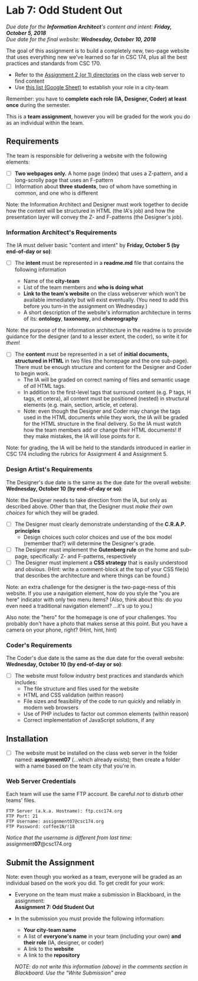 # Lab 7: Odd Student Out

*Due date for the **Information Architect**'s content and intent: **Friday, October 5, 2018***<br>*Due date for the final website: **Wednesday, October 10, 2018***

The goal of this assignment is to build a completely new, two-page website that uses everything new we've learned so far in CSC 174, plus all the best practices and standards from CSC 170.

- Refer to the [Assignment 2 (or 1) directories](http://csc174.org/assignment02/) on the class web server to find content
- Use  [this list (Google Sheet)](https://docs.google.com/spreadsheets/d/1gXQP-1Rmra6w3PH9GzKOG9Y8-VlKk-DjlCFYFQHo0MM/edit#gid=493379955) to establish your role in a city-team

Remember: you have to **complete each role (IA, Designer, Coder) at least once** during the semester.

This is a **team assignment**, however you will be graded for the work you do as an individual within the team.  

## Requirements

The team is responsible for delivering a website with the following elements:

- [ ] **Two webpages only.**  A home page (index) that uses a Z-pattern, and a long-scrolly page that uses an F-pattern
- [ ] Information about **three students**, two of whom have something in common, and one who is different

Note: the Information Architect and Designer must work together to decide how the content will be structured in HTML (the IA's job) and how the presentation layer will convey the Z- and F-patterns (the Designer's job).

### Information Architect's Requirements

The IA must deliver basic "content and intent" by **Friday, October 5 (by end-of-day or so)**:

- [ ] The **intent** must be represented in a **readme.md** file that contains the following information

  - Name of the **city-team**
  - List of the team members and **who is doing what**
  - **Link to the team's website** on the class webserver which won't be available immediately but will exist eventually. (You need to add this before you turn-in the assignment on Wednesday.)
  - A short description of the website's information architecture in terms of its: **ontology**, **taxonomy**, and **choreography**

Note: the purpose of the information architecture in the readme is to provide guidance for the designer (and to a lesser extent, the coder), so write it for *them*!

- [ ] The **content** must be represented in a set of  **initial documents, structured in HTML** in two files (the homepage and the one sub-page).  There must be enough structure and content for the Designer and Coder to begin work.
  - The IA will be graded on correct naming of files and semantic usage of *all* HTML tags.
  - In addition to the first-level tags that surround content (e.g. P tags, H tags, et cetera), all content must be positioned (nested) in structural elements (e.g. main, section, article, et cetera).
  - Note: even though the Designer and Coder may change the tags used in the HTML documents while they work, the IA will be graded for the HTML structure in the final delivery.  So the IA must watch how the team members add or change their HTML documents!  If they make mistakes, the IA will lose points for it. 

Note: for grading, the IA will be held to the standards introduced in earlier in CSC 174 including the rubrics for Assignment 4 and Assignment 5.

### Design Artist's Requirements

The Designer's due date is the same as the due date for the overall website: **Wednesday, October 10 (by end-of-day or so)**:

Note: the Designer needs to take direction from the IA, but only as described above.  Other than that, the Designer must *make their own choices* for which they will be graded.

- [ ] The Designer must clearly demonstrate understanding of the **C.R.A.P. principles**
  - Design choices such color choices and use of the box model (remember that?) will determine the Designer's grade.
- [ ] The Designer must implement the **Gutenberg rule** on the home and sub-page, specifically:  Z- and F-patterns, respectively
- [ ] The Designer must implement a **CSS strategy** that is easily understood and obvious.  (Hint: write a comment-block at the top of your CSS file(s) that describes the architecture and where things can be found.)

Note: an extra challenge for the designer is the two-page-ness of this website.  If you use a navigation element, how do you style the "you are here" indicator with only two menu items?  (Also, think about this: do you even need a traditional navigation element? ...it's up to you.)

Also note: the "hero" for the homepage is one of your challenges.  You probably don't have a photo that makes sense at this point.  But you have a camera on your phone, right?  (Hint, hint, hint)

### Coder's Requirements

The Coder's due date is the same as the due date for the overall website: **Wednesday, October 10 (by end-of-day or so)**:

- [ ] The website must follow industry best practices and standards which includes:
  - The file structure and files used for the website
  - HTML and CSS validation (within reason)
  - File sizes and feasibility of the code to run quickly and reliably in modern web browsers
  - Use of PHP includes to factor out common elements (within reason)
  - Correct implementation of JavaScript solutions, if any

## Installation

- [ ] The website must be installed on the class web server in the folder named: **assignment07** (…which already exists); then create a folder with a name based on the team city that you're in.  

### Web Server Credentials

Each team will use the same FTP account. Be careful *not* to disturb other teams' files.

```
FTP Server (a.k.a. Hostname): ftp.csc174.org
FTP Port: 21
FTP Username: assignment07@csc174.org
FTP Password: coffee1N/!18
```

*Notice that the username is different from last time:* assignment**07**@csc174.org

## Submit the Assignment

Note: even though you worked as a team, everyone will be graded as an individual based on the work you did. To get credit for your work:

- Everyone on the team must make a submission in Blackboard, in the assignment:<br> **Assignment 7: Odd Student Out**

- In the submission you must provide the following information:

  - **Your city-team name**
  - A list of **everyone's name** in your team (including your own) **and their role** (IA, designer, or coder)
  - A link to the **website**
  - A link to the **repository**

  *NOTE: do not write this information (above) in the comments section in Blackboard.  Use the "Write Submission" area*